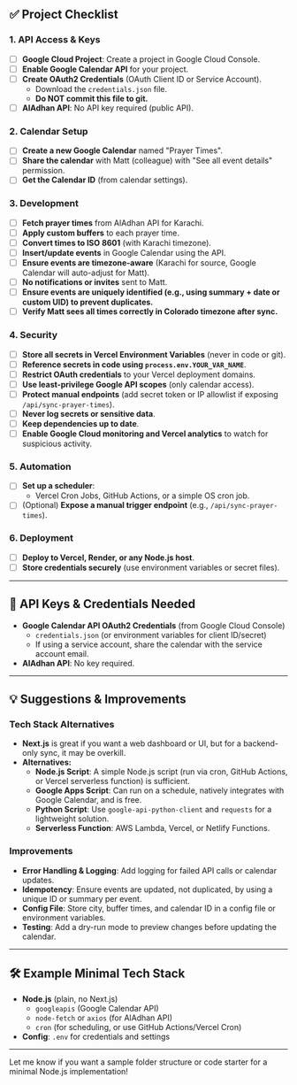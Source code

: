 ## ✅ Project Checklist

### 1. **API Access & Keys**

- [ ] **Google Cloud Project**: Create a project in Google Cloud Console.
- [ ] **Enable Google Calendar API** for your project.
- [ ] **Create OAuth2 Credentials** (OAuth Client ID or Service Account).
  - Download the `credentials.json` file.
  - **Do NOT commit this file to git.**
- [ ] **AlAdhan API**: No API key required (public API).

### 2. **Calendar Setup**

- [ ] **Create a new Google Calendar** named "Prayer Times".
- [ ] **Share the calendar** with Matt (colleague) with "See all event details" permission.
- [ ] **Get the Calendar ID** (from calendar settings).

### 3. **Development**

- [ ] **Fetch prayer times** from AlAdhan API for Karachi.
- [ ] **Apply custom buffers** to each prayer time.
- [ ] **Convert times to ISO 8601** (with Karachi timezone).
- [ ] **Insert/update events** in Google Calendar using the API.
- [ ] **Ensure events are timezone-aware** (Karachi for source, Google Calendar will auto-adjust for Matt).
- [ ] **No notifications or invites** sent to Matt.
- [ ] **Ensure events are uniquely identified (e.g., using summary + date or custom UID) to prevent duplicates.**
- [ ] **Verify Matt sees all times correctly in Colorado timezone after sync.**

### 4. **Security**

- [ ] **Store all secrets in Vercel Environment Variables** (never in code or git).
- [ ] **Reference secrets in code using `process.env.YOUR_VAR_NAME`**.
- [ ] **Restrict OAuth credentials** to your Vercel deployment domains.
- [ ] **Use least-privilege Google API scopes** (only calendar access).
- [ ] **Protect manual endpoints** (add secret token or IP allowlist if exposing `/api/sync-prayer-times`).
- [ ] **Never log secrets or sensitive data**.
- [ ] **Keep dependencies up to date**.
- [ ] **Enable Google Cloud monitoring and Vercel analytics** to watch for suspicious activity.

### 5. **Automation**

- [ ] **Set up a scheduler**:
  - Vercel Cron Jobs, GitHub Actions, or a simple OS cron job.
- [ ] (Optional) **Expose a manual trigger endpoint** (e.g., `/api/sync-prayer-times`).

### 6. **Deployment**

- [ ] **Deploy to Vercel, Render, or any Node.js host**.
- [ ] **Store credentials securely** (use environment variables or secret files).

---

## 🔑 API Keys & Credentials Needed

- **Google Calendar API OAuth2 Credentials** (from Google Cloud Console)
  - `credentials.json` (or environment variables for client ID/secret)
  - If using a service account, share the calendar with the service account email.
- **AlAdhan API**: No key required.

---

## 💡 Suggestions & Improvements

### Tech Stack Alternatives

- **Next.js** is great if you want a web dashboard or UI, but for a backend-only sync, it may be overkill.
- **Alternatives:**
  - **Node.js Script**: A simple Node.js script (run via cron, GitHub Actions, or Vercel serverless function) is sufficient.
  - **Google Apps Script**: Can run on a schedule, natively integrates with Google Calendar, and is free.
  - **Python Script**: Use `google-api-python-client` and `requests` for a lightweight solution.
  - **Serverless Function**: AWS Lambda, Vercel, or Netlify Functions.

### Improvements

- **Error Handling & Logging**: Add logging for failed API calls or calendar updates.
- **Idempotency**: Ensure events are updated, not duplicated, by using a unique ID or summary per event.
- **Config File**: Store city, buffer times, and calendar ID in a config file or environment variables.
- **Testing**: Add a dry-run mode to preview changes before updating the calendar.

---

## 🛠️ Example Minimal Tech Stack

- **Node.js** (plain, no Next.js)
  - `googleapis` (Google Calendar API)
  - `node-fetch` or `axios` (for AlAdhan API)
  - `cron` (for scheduling, or use GitHub Actions/Vercel Cron)
- **Config**: `.env` for credentials and settings

---

Let me know if you want a sample folder structure or code starter for a minimal Node.js implementation!
